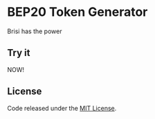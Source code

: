 # BEP20 Token Generator

Brisi has the power

## Try it

NOW!

## License

Code released under the [MIT License](https://github.com/tokencenter/bep20-generator/blob/master/LICENSE).
